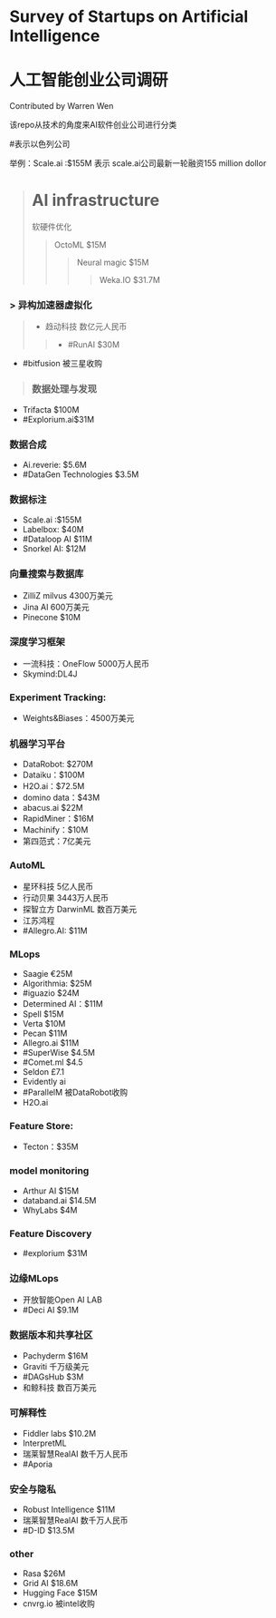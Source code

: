 # Survey of Startups on Artificial Intelligence
# 人工智能创业公司调研
Contributed by Warren Wen

该repo从技术的角度来AI软件创业公司进行分类

#表示以色列公司

举例：Scale.ai :$155M
表示 scale.ai公司最新一轮融资155 million dollor
># AI infrastructure
> 软硬件优化
>> OctoML $15M
>>> Neural magic $15M
>>>> Weka.IO $31.7M
### > 异构加速器虚拟化
> * 趋动科技 数亿元人民币
>> * #RunAI $30M
* #bitfusion 被三星收购
> ### 数据处理与发现
* Trifacta $100M
* #Explorium.ai$31M
### 数据合成
* Ai.reverie: $5.6M
* #DataGen Technologies $3.5M
### 数据标注
* Scale.ai :$155M 
* Labelbox: $40M
* #Dataloop AI $11M
* Snorkel AI: $12M
### 向量搜索与数据库
* ZilliZ milvus 4300万美元
* Jina AI 600万美元
* Pinecone $10M
### 深度学习框架
* 一流科技：OneFlow 5000万人民币
* Skymind:DL4J
### Experiment Tracking:
* Weights&Biases：4500万美元
### 机器学习平台
* DataRobot: $270M 
* Dataiku：$100M
* H2O.ai：$72.5M
* domino data：$43M
* abacus.ai $22M 
* RapidMiner：$16M
* Machinify：$10M
* 第四范式：7亿美元
### AutoML
* 星环科技 5亿人民币
* 行动贝果 3443万人民币
* 探智立方 DarwinML 数百万美元
* 江苏鸿程
* #Allegro.AI: $11M
### MLops
* Saagie €25M
* Algorithmia: $25M
* #iguazio $24M
* Determined AI：$11M
* Spell $15M
* Verta $10M
* Pecan $11M
* Allegro.ai  $11M
* #SuperWise $4.5M
* #Comet.ml $4.5
* Seldon £7.1
* Evidently ai
* #ParallelM 被DataRobot收购
* H2O.ai
### Feature Store:
* Tecton：$35M
### model monitoring
* Arthur AI $15M
* databand.ai $14.5M
* WhyLabs $4M
### Feature Discovery
* #explorium $31M
### 边缘MLops
* 开放智能Open AI LAB
* #Deci AI $9.1M
### 数据版本和共享社区
* Pachyderm $16M
* Graviti 千万级美元
* #DAGsHub $3M
* 和鲸科技 数百万美元
### 可解释性
* Fiddler labs $10.2M
* InterpretML
* 瑞莱智慧RealAI 数千万人民币
* #Aporia
### 安全与隐私
* Robust Intelligence $11M
* 瑞莱智慧RealAI 数千万人民币
* #D-ID $13.5M
### other
* Rasa $26M
* Grid AI $18.6M
* Hugging Face $15M
* cnvrg.io 被intel收购
